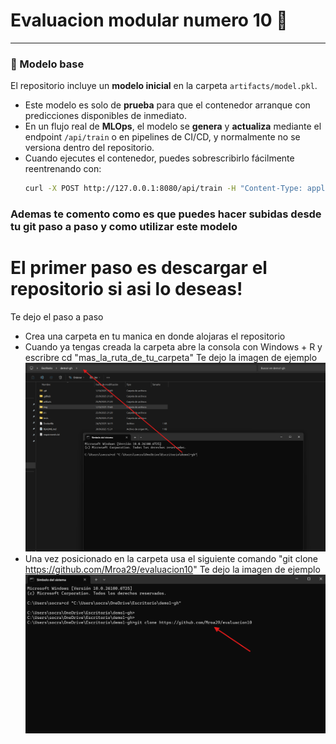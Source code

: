 # Evaluacion modular numero 10 🫡

---

### 📂 Modelo base 

El repositorio incluye un **modelo inicial** en la carpeta `artifacts/model.pkl`.  
- Este modelo es solo de **prueba** para que el contenedor arranque con predicciones disponibles de inmediato.  
- En un flujo real de **MLOps**, el modelo se **genera** y **actualiza** mediante el endpoint `/api/train` o en pipelines de CI/CD, y normalmente no se versiona dentro del repositorio.  
- Cuando ejecutes el contenedor, puedes sobrescribirlo fácilmente reentrenando con:
  ```bash
  curl -X POST http://127.0.0.1:8080/api/train -H "Content-Type: application/json" -d '{}'
  ```

### Ademas te comento como es que puedes hacer subidas desde tu git paso a paso y como utilizar este modelo 

# El primer paso es descargar el repositorio si asi lo deseas! 

Te dejo el paso a paso 

- Crea una carpeta en tu manica en donde alojaras el repositorio 
- Cuando ya tengas creada la carpeta abre la consola con Windows + R y escribre cd "mas_la_ruta_de_tu_carpeta"
   Te dejo la imagen de ejemplo 
    ![Texto alternativo](img/captura1.png)
- Una vez posicionado en la carpeta usa el siguiente comando "git clone https://github.com/Mroa29/evaluacion10"
   Te dejo la imagen de ejemplo 
    ![Texto alternativo](img/clonado_repositorio.png)